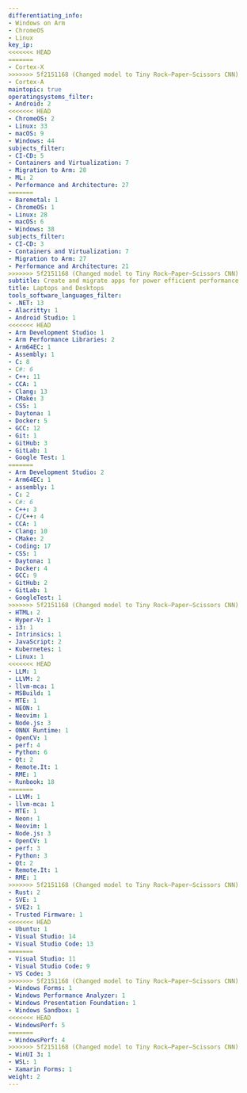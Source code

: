 ```yaml
---
differentiating_info:
- Windows on Arm
- ChromeOS
- Linux
key_ip:
<<<<<<< HEAD
=======
- Cortex-X
>>>>>>> 5f2151168 (Changed model to Tiny Rock–Paper–Scissors CNN)
- Cortex-A
maintopic: true
operatingsystems_filter:
- Android: 2
<<<<<<< HEAD
- ChromeOS: 2
- Linux: 33
- macOS: 9
- Windows: 44
subjects_filter:
- CI-CD: 5
- Containers and Virtualization: 7
- Migration to Arm: 28
- ML: 2
- Performance and Architecture: 27
=======
- Baremetal: 1
- ChromeOS: 1
- Linux: 28
- macOS: 6
- Windows: 38
subjects_filter:
- CI-CD: 3
- Containers and Virtualization: 7
- Migration to Arm: 27
- Performance and Architecture: 21
>>>>>>> 5f2151168 (Changed model to Tiny Rock–Paper–Scissors CNN)
subtitle: Create and migrate apps for power efficient performance
title: Laptops and Desktops
tools_software_languages_filter:
- .NET: 13
- Alacritty: 1
- Android Studio: 1
<<<<<<< HEAD
- Arm Development Studio: 1
- Arm Performance Libraries: 2
- Arm64EC: 1
- Assembly: 1
- C: 8
- C#: 6
- C++: 11
- CCA: 1
- Clang: 13
- CMake: 3
- CSS: 1
- Daytona: 1
- Docker: 5
- GCC: 12
- Git: 1
- GitHub: 3
- GitLab: 1
- Google Test: 1
=======
- Arm Development Studio: 2
- Arm64EC: 1
- assembly: 1
- C: 2
- C#: 6
- C++: 3
- C/C++: 4
- CCA: 1
- Clang: 10
- CMake: 2
- Coding: 17
- CSS: 1
- Daytona: 1
- Docker: 4
- GCC: 9
- GitHub: 2
- GitLab: 1
- GoogleTest: 1
>>>>>>> 5f2151168 (Changed model to Tiny Rock–Paper–Scissors CNN)
- HTML: 2
- Hyper-V: 1
- i3: 1
- Intrinsics: 1
- JavaScript: 2
- Kubernetes: 1
- Linux: 1
<<<<<<< HEAD
- LLM: 1
- LLVM: 2
- llvm-mca: 1
- MSBuild: 1
- MTE: 1
- NEON: 1
- Neovim: 1
- Node.js: 3
- ONNX Runtime: 1
- OpenCV: 1
- perf: 4
- Python: 6
- Qt: 2
- Remote.It: 1
- RME: 1
- Runbook: 18
=======
- LLVM: 1
- llvm-mca: 1
- MTE: 1
- Neon: 1
- Neovim: 1
- Node.js: 3
- OpenCV: 1
- perf: 3
- Python: 3
- Qt: 2
- Remote.It: 1
- RME: 1
>>>>>>> 5f2151168 (Changed model to Tiny Rock–Paper–Scissors CNN)
- Rust: 2
- SVE: 1
- SVE2: 1
- Trusted Firmware: 1
<<<<<<< HEAD
- Ubuntu: 1
- Visual Studio: 14
- Visual Studio Code: 13
=======
- Visual Studio: 11
- Visual Studio Code: 9
- VS Code: 3
>>>>>>> 5f2151168 (Changed model to Tiny Rock–Paper–Scissors CNN)
- Windows Forms: 1
- Windows Performance Analyzer: 1
- Windows Presentation Foundation: 1
- Windows Sandbox: 1
<<<<<<< HEAD
- WindowsPerf: 5
=======
- WindowsPerf: 4
>>>>>>> 5f2151168 (Changed model to Tiny Rock–Paper–Scissors CNN)
- WinUI 3: 1
- WSL: 1
- Xamarin Forms: 1
weight: 2
---
```

